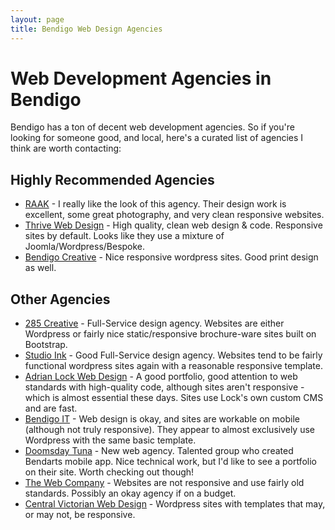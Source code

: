 ```yaml
---
layout: page
title: Bendigo Web Design Agencies
---
```


# Web Development Agencies in Bendigo

Bendigo has a ton of decent web development agencies. So if you're looking for someone good, and local, here's a curated list of agencies I think are worth contacting:

## Highly Recommended Agencies

* [RAAK](http://raak.com.au/) - I really like the look of this agency. Their design work is excellent, some great photography,  and very clean responsive websites.
* [Thrive Web Design](http://www.thrivewebdesign.com.au/services) - High quality, clean web design & code. Responsive sites by default. Looks like they use a mixture of Joomla/Wordpress/Bespoke.
* [Bendigo Creative](http://www.bendigocreative.com.au/) - Nice responsive wordpress sites. Good print design as well.


## Other Agencies

* [285 Creative](http://285creative.com.au/) - Full-Service design agency. Websites are either Wordpress or fairly nice static/responsive brochure-ware sites built on Bootstrap.
* [Studio Ink](http://www.studioink.com.au/) - Good Full-Service design agency. Websites tend to be fairly functional wordpress sites again with a reasonable responsive template.
* [Adrian Lock Web Design](http://www.adrianlock.com/) - A good portfolio, good attention to web standards with high-quality code, although sites aren't responsive - which is almost essential these days. Sites use Lock's own custom CMS and are fast.
* [Bendigo IT](http://www.bendigoit.com.au/software/) - Web design is okay, and sites are workable on mobile (although not truly responsive). They appear to almost exclusively use Wordpress with the same basic template.
* [Doomsday Tuna](https://doomsdaytuna.com) - New web agency. Talented group who created Bendarts mobile app. Nice technical work, but I'd like to see a portfolio on their site. Worth checking out though!
* [The Web Company](http://www.thewebcompany.com.au/) - Websites are not responsive and use fairly old standards. Possibly an okay agency if on a budget. 
* [Central Victorian Web Design](http://centralvictorianwebdesign.com/) - Wordpress sites with templates that may, or may not, be responsive.
